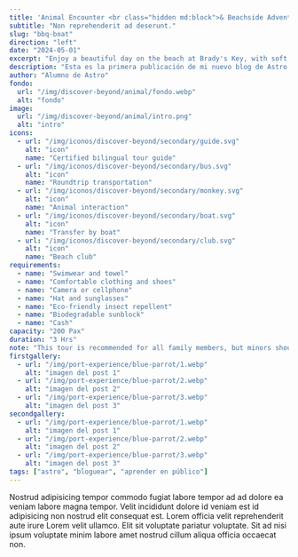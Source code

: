 ```yaml
---
title: 'Animal Encounter <br class="hidden md:block">& Beachside Adventure'
subtitle: "Non reprehenderit ad deserunt."
slug: "bbq-boat"
direction: "left"
date: "2024-05-01"
excerpt: "Enjoy a beautiful day on the beach at Brady's Key, with soft white sand, shaded by palm trees or an umbrella, and crystal-clear waters. Paddle, swim, or simply unwind in the sun."
description: "Esta es la primera publicación de mi nuevo blog de Astro."
author: "Alumno de Astro"
fondo:
  url: "/img/discover-beyond/animal/fondo.webp"
  alt: "fondo"
image:
  url: "/img/discover-beyond/animal/intro.png"
  alt: "intro"
icons:
  - url: "/img/iconos/discover-beyond/secondary/guide.svg"
    alt: "icon"
    name: "Certified bilingual tour guide"
  - url: "/img/iconos/discover-beyond/secondary/bus.svg"
    alt: "icon"
    name: "Roundtrip transportation"
  - url: "/img/iconos/discover-beyond/secondary/monkey.svg"
    alt: "icon"
    name: "Animal interaction"
  - url: "/img/iconos/discover-beyond/secondary/boat.svg"
    alt: "icon"
    name: "Transfer by boat"
  - url: "/img/iconos/discover-beyond/secondary/club.svg"
    alt: "icon"
    name: "Beach club"
requirements:
  - name: "Swimwear and towel"
  - name: "Comfortable clothing and shoes"
  - name: "Camera or cellphone"
  - name: "Hat and sunglasses"
  - name: "Eco-friendly insect repellent"
  - name: "Biodegradable sunblock"
  - name: "Cash"
capacity: "200 Pax"
duration: "3 Hrs"
note: "This tour is recommended for all family members, but minors should be always accompanied by their parent. Alcohol will not be served to people under 18 years old. Take into consideration that there is a certain amount of walking in this excursion."
firstgallery:
  - url: "/img/port-experience/blue-parrot/1.webp"
    alt: "imagen del post 1"
  - url: "/img/port-experience/blue-parrot/2.webp"
    alt: "imagen del post 2"
  - url: "/img/port-experience/blue-parrot/3.webp"
    alt: "imagen del post 3"
secondgallery:
  - url: "/img/port-experience/blue-parrot/1.webp"
    alt: "imagen del post 1"
  - url: "/img/port-experience/blue-parrot/2.webp"
    alt: "imagen del post 2"
  - url: "/img/port-experience/blue-parrot/3.webp"
    alt: "imagen del post 3"
tags: ["astro", "bloguear", "aprender en público"]
---
```



Nostrud adipisicing tempor commodo fugiat labore tempor ad ad dolore ea veniam labore magna tempor. Velit incididunt dolore id veniam est id adipisicing non nostrud elit consequat est. Lorem officia velit reprehenderit aute irure Lorem velit ullamco. Elit sit voluptate pariatur voluptate. Sit ad nisi ipsum voluptate minim labore amet nostrud cillum aliqua officia occaecat non.
